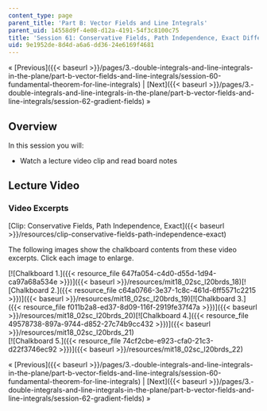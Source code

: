 ```yaml
---
content_type: page
parent_title: 'Part B: Vector Fields and Line Integrals'
parent_uid: 14558d9f-4e08-d12a-4191-54f3c8100c75
title: 'Session 61: Conservative Fields, Path Independence, Exact Differentials'
uid: 9e1952de-8d4d-a6a6-dd36-24e6169f4681
---
```


« [Previous]({{< baseurl >}}/pages/3.-double-integrals-and-line-integrals-in-the-plane/part-b-vector-fields-and-line-integrals/session-60-fundamental-theorem-for-line-integrals) | [Next]({{< baseurl >}}/pages/3.-double-integrals-and-line-integrals-in-the-plane/part-b-vector-fields-and-line-integrals/session-62-gradient-fields) »

Overview
--------

In this session you will:

*   Watch a lecture video clip and read board notes

Lecture Video
-------------

### Video Excerpts

[Clip: Conservative Fields, Path Independence, Exact]({{< baseurl >}}/resources/clip-conservative-fields-path-independence-exact)

The following images show the chalkboard contents from these video excerpts. Click each image to enlarge.

[![Chalkboard 1.]({{< resource_file 647fa054-c4d0-d55d-1d94-ca97a68a534e >}})]({{< baseurl >}}/resources/mit18_02sc_l20brds_18)[![Chalkboard 2.]({{< resource_file c64a0766-3e37-1c8c-461d-6ff5571c2215 >}})]({{< baseurl >}}/resources/mit18_02sc_l20brds_19)[![Chalkboard 3.]({{< resource_file f011b2a8-ed37-8d09-116f-2919fe37f47a >}})]({{< baseurl >}}/resources/mit18_02sc_l20brds_20)[![Chalkboard 4.]({{< resource_file 49578738-897a-9744-d852-27c74b9cc432 >}})]({{< baseurl >}}/resources/mit18_02sc_l20brds_21)  
[![Chalkboard 5.]({{< resource_file 74cf2cbe-e923-cfa0-21c3-d22f3746ec92 >}})]({{< baseurl >}}/resources/mit18_02sc_l20brds_22)

« [Previous]({{< baseurl >}}/pages/3.-double-integrals-and-line-integrals-in-the-plane/part-b-vector-fields-and-line-integrals/session-60-fundamental-theorem-for-line-integrals) | [Next]({{< baseurl >}}/pages/3.-double-integrals-and-line-integrals-in-the-plane/part-b-vector-fields-and-line-integrals/session-62-gradient-fields) »